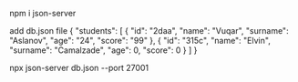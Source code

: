 npm i json-server


add db.json file 
{
  "students": [
    {
      "id": "2daa",
      "name": "Vuqar",
      "surname": "Aslanov",
      "age": "24",
      "score": "99"
    },
    {
      "id": "315c",
      "name": "Elvin",
      "surname": "Camalzade",
      "age": 0,
      "score": 0
    }
  ]
}

npx json-server db.json --port 27001
